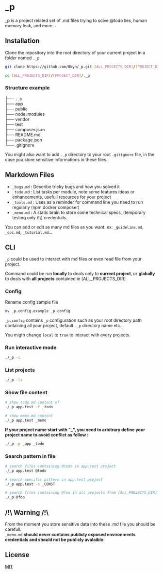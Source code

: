 # _p

_p is a project related set of .md files trying to solve @todo lies, human memory leak, and more... 

## Installation
Clone the repository into the root directory of your current project in a folder named `._p`.


```bash
git clone https://github.com/0kyn/_p.git [ALL_PROJECTS_DIR]/[PROJECT_DIR]/._p

cd [ALL_PROJECTS_DIR]/[PROJECT_DIR]/._p
```

### Structure example
├── `._p`  
├── app  
├── public  
├── node_modules  
├── vendor  
├── test  
├── composer.json  
├── README.md  
├── package.json  
└── .gitignore  

You might also want to add `._p` directory to your root `.gitignore` file, in the case you store sensitive informations in these files.

## Markdown Files
- `_bugs.md` : Describe tricky bugs and how you solved it
- `_todo.md` : List tasks per module, note some features ideas or enhancements, usefull resources for your project
- `_tools.md` : Uses as a reminder for command line you need to run regularly (npm docker composer)
- `_memo.md` : A static brain to store some technical specs, (temporary testing only /!\\) credentials.

You can add or edit as many md files as you want. ex: `_guideline.md`, `_doc.md`, `_tutorial.md`...

## CLI
`_p` could be used to interact with md files or even read file from your project.

Command could be run **locally** to deals only to **current project**, or **glabally** to deals with **all projects** contained in [ALL_PROJECTS_DIR]

### Config
Rename config sample file
```bash
mv _p.config.example _p.config
```
`_p.config` contains `_p` configuration such as your root directory path containing all your project, default `._p` directory name etc...

You migth change `local` to `true` to interact with every projects.

### Run interactive mode
```bash
./_p -i
```

### List projects
```bash
./_p -ls
```

### Show file content
```bash
# show todo.md content of
./_p app.test -f _todo

# show memo.md content
./_p app.test _memo
```

**If your project name start with "_", you need to arbitrary define your project name to avoid conflict as follow :**
```bash
./_p -p _app _todo
```

### Search pattern in file
```bash
# search files containing @todo in app.test project
./_p app.test @todo

# search specific pattern in app.test project
./_p app.test -s _CONST

# search files containing @foo in all projects from [ALL_PROJECTS_DIR]
./_p @foo
```

## /!\ Warning /!\
From the moment you store sensitive data into these .md file you should be carefull.  
`_memo.md` **should never contains publicly exposed environments credentials and should not be publicly avalaible.** 


## License
[MIT](https://choosealicense.com/licenses/mit/)